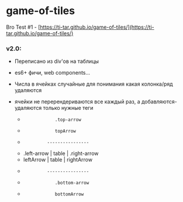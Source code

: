 # game-of-tiles
Bro Test #1 - [https://ti-tar.github.io/game-of-tiles/](https://ti-tar.github.io/game-of-tiles/)

### v2.0:
- Переписано из div'ов на таблицы
- es6+ фичи, web components...
- Числа в ячейках случайные для понимания какая колонка/ряд удаляются
- ячейки не перерендериваются все каждый раз, а добавляются-удаляются только нужные теги


    *                 .top-arrow
    *                 topArrow
    *              ----------------
    * .left-arrow  |  table       | .right-arrow
    * leftArrow    |  table       | rightArrow
    *              ----------------
    *                 .bottom-arrow
    *                 bottomArrow
    
    